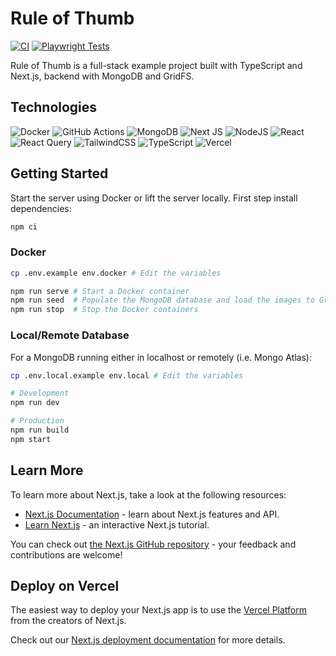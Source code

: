 # Rule of Thumb

[![CI](https://github.com/jorgevrgs/rule-of-thumb/actions/workflows/ci.yml/badge.svg)](https://github.com/jorgevrgs/rule-of-thumb/actions/workflows/ci.yml) [![Playwright Tests](https://github.com/jorgevrgs/rule-of-thumb/actions/workflows/playwright.yml/badge.svg)](https://github.com/jorgevrgs/rule-of-thumb/actions/workflows/playwright.yml)

Rule of Thumb is a full-stack example project built with TypeScript and Next.js, backend with MongoDB and GridFS.

## Technologies

![Docker](https://img.shields.io/badge/docker-%230db7ed.svg?style=for-the-badge&logo=docker&logoColor=white) ![GitHub Actions](https://img.shields.io/badge/github%20actions-%232671E5.svg?style=for-the-badge&logo=githubactions&logoColor=white) ![MongoDB](https://img.shields.io/badge/MongoDB-%234ea94b.svg?style=for-the-badge&logo=mongodb&logoColor=white) ![Next JS](https://img.shields.io/badge/Next-black?style=for-the-badge&logo=next.js&logoColor=white) ![NodeJS](https://img.shields.io/badge/node.js-6DA55F?style=for-the-badge&logo=node.js&logoColor=white) ![React](https://img.shields.io/badge/react-%2320232a.svg?style=for-the-badge&logo=react&logoColor=%2361DAFB) ![React Query](https://img.shields.io/badge/-React%20Query-FF4154?style=for-the-badge&logo=react%20query&logoColor=white) ![TailwindCSS](https://img.shields.io/badge/tailwindcss-%2338B2AC.svg?style=for-the-badge&logo=tailwind-css&logoColor=white) ![TypeScript](https://img.shields.io/badge/typescript-%23007ACC.svg?style=for-the-badge&logo=typescript&logoColor=white) ![Vercel](https://img.shields.io/badge/vercel-%23000000.svg?style=for-the-badge&logo=vercel&logoColor=white)

## Getting Started

Start the server using Docker or lift the server locally. First step install dependencies:

```bash
npm ci
```

### Docker

```bash
cp .env.example env.docker # Edit the variables

npm run serve # Start a Docker container
npm run seed  # Populate the MongoDB database and load the images to GridFS
npm run stop  # Stop the Docker containers
```

### Local/Remote Database

For a MongoDB running either in localhost or remotely (i.e. Mongo Atlas):

```bash
cp .env.local.example env.local # Edit the variables

# Development
npm run dev

# Production
npm run build
npm start
```

## Learn More

To learn more about Next.js, take a look at the following resources:

- [Next.js Documentation](https://nextjs.org/docs) - learn about Next.js features and API.
- [Learn Next.js](https://nextjs.org/learn) - an interactive Next.js tutorial.

You can check out [the Next.js GitHub repository](https://github.com/vercel/next.js/) - your feedback and contributions are welcome!

## Deploy on Vercel

The easiest way to deploy your Next.js app is to use the [Vercel Platform](https://vercel.com/new?utm_medium=default-template&filter=next.js&utm_source=create-next-app&utm_campaign=create-next-app-readme) from the creators of Next.js.

Check out our [Next.js deployment documentation](https://nextjs.org/docs/deployment) for more details.
